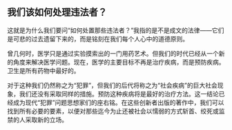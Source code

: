 ## 我们该如何处理违法者？

这就是为什么我们要问“如何处置那些违法者？”我指的是不是成文的法律——它们是可悲的过去遗留下来的，而是铭刻在我们每个人心中的道德原则。

曾几何时，医学只是通过实验摸索出的一门用药艺术。但我们的时代已经从一个新的角度来解决医学问题。现在，医学的主要目标不再是治疗疾病，而是预防疾病。卫生是所有药物中最好的。

对于这种我们仍然称之为“犯罪”，但我们的后代将称之为“社会疾病”的巨大社会现象，我们还没有采取同样的措施。预防这种疾病将是最好的治疗方法。这一结论已经成为现代“犯罪”问题思想家们的座右铭。在这些创新者出版的著作中，我们可以找到所有必要的要素，以便对那些迄今为止还被社会以懦弱的方式斩首、绞死或监禁的人采取新的立场。

